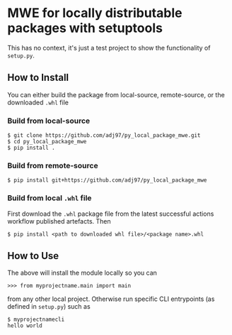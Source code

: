 # MWE for locally distributable packages with setuptools

This has no context, it's just a test project to show the functionality of `setup.py`. 

## How to Install

You can either build the package from local-source, remote-source, or the downloaded `.whl` file

### Build from local-source

    $ git clone https://github.com/adj97/py_local_package_mwe.git
    $ cd py_local_package_mwe
    $ pip install .

### Build from remote-source

    $ pip install git+https://github.com/adj97/py_local_package_mwe

### Build from local `.whl` file

First download the `.whl` package file from the latest successful actions workflow published artefacts. Then

    $ pip install <path to downloaded whl file>/<package name>.whl

## How to Use

The above will install the module locally so you can 

    >>> from myprojectname.main import main

from any other local project. Otherwise run specific CLI entrypoints (as defined in `setup.py`) such as

    $ myprojectnamecli
    hello world
